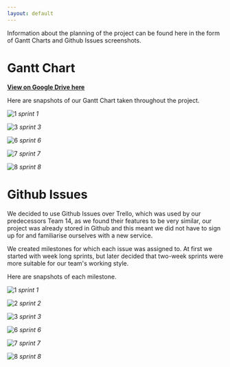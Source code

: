 ```yaml
---
layout: default
---
```

Information about the planning of the project can be found here in the form of Gantt Charts and Github Issues screenshots.

# Gantt Chart
[**View on Google Drive here**](https://docs.google.com/spreadsheets/d/1htRc6RehZ0aLZ2r6Vf_DoDe_ONp8uhHhrF-iT5Chgdc/edit?usp=sharing)

Here are snapshots of our Gantt Chart taken throughout the project.

![1](/media/assessment2/plan_1.png)
*sprint 1*

![3](/media/assessment2/plan_3.png)
*sprint 3*

![6](/media/assessment2/plan_6.png)
*sprint 6*

![7](/media/assessment2/plan_7.png)
*sprint 7*

![8](/media/assessment2/plan_8.png)
*sprint 8*

# Github Issues
We decided to use Github Issues over Trello, which was used by our predecessors Team 14, as we found their features to be very similar, our project was already stored in Github and this meant we did not have to sign up for and familiarise ourselves with a new service.

We created milestones for which each issue was assigned to. At first we started with week long sprints, but later decided that two-week sprints were more suitable for our team's working style.

Here are snapshots of each milestone.

![1](/media/assessment2/sprint1.png)
*sprint 1*

![2](/media/assessment2/sprint2.png)
*sprint 2*

![3](/media/assessment2/sprint3.png)
*sprint 3*

![6](/media/assessment2/sprint6.png)
*sprint 6*

![7](/media/assessment2/sprint7.png)
*sprint 7*

![8](/media/assessment2/sprint8.png)
*sprint 8*
